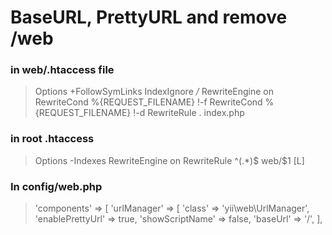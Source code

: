 # BaseURL, PrettyURL and remove /web


### in web/.htaccess file

> Options +FollowSymLinks
> IndexIgnore */*
> RewriteEngine on
> RewriteCond %{REQUEST_FILENAME} !-f
> RewriteCond %{REQUEST_FILENAME} !-d
> RewriteRule . index.php

###  in root .htaccess

> Options -Indexes
> RewriteEngine on
> RewriteRule ^(.*)$ web/$1 [L]

### In config/web.php

> 'components' => [
>        'urlManager' => [
>            'class' => 'yii\web\UrlManager',
>            'enablePrettyUrl' => true,
>            'showScriptName'  => false,
>            'baseUrl' => '/',
>        ],

